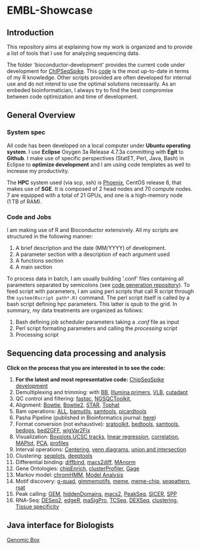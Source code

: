 # EMBL-Showcase

## Introduction


This repository aims at explaining how my work is organized and to provide a list of tools that I use for analyzing sequencing data.

The folder 'bioconductor-development' provides the current code under development for [ChIPSeqSpike](https://www.bioconductor.org/packages/devel/bioc/html/ChIPSeqSpike.html). This [code](https://github.com/descostesn/embl-showcase/tree/master/ChIPSeqSpike_dev) is the most up-to-date in terms of my R knowledge. Other scripts provided are often developed for internal use and do not intend to use the optimal solutions necessarily. As an embeded bioinformatician, I always try to find the best compromise between code optimization and time of development.

## General Overview

### System spec

All code has been developed on a local computer under **Ubuntu operating system**. I use **Eclipse** Oxygen 3a Release 4.7.3a committing with **Egit** to **Github**. I make use of specific perspectives (StatET, Perl, Java, Bash) in Eclipse to **optimize development** and I am using code templates as well to increase my productivity.</p>
The **HPC** system used (via scp, ssh) is [Phoenix](https://genome.med.nyu.edu/hpcf/wiki/Manual:Cluster_User_Guide#Foreword), CentOS release 6, that makes use of **SGE**. It is composed of 2 head nodes and 70 compute nodes. 7 are equipped with a total of 21 GPUs, and one is a high-memory node (1 TB of RAM).

### Code and Jobs

I am making use of R and Bioconductor extensively. All my scripts are structured in the following manner:

  1. A brief description and the date (MM/YYYY) of development. 
  2. A parameter section with a description of each argument used
  3. A functions section
  4. A main section

To process data in batch, I am usually building '.conf' files containing all parameters separated by semicolons (see [code generation repository]()). To feed script with parameters, I am using perl scripts that call R script through the `system(Rscript path*.R)` command. The perl script itself is called by a bash script defining hpc parameters. This latter is qsub to the grid. In summary, my data treatments are organized as follows:

  1. Bash defining job scheduler parameters taking a *.conf* file as input
  2. Perl script formating parameters and calling the *processing* script
  3. Processing script


## Sequencing data processing and analysis

**Click on the process that you are interested in to see the code:**

  1. **For the latest and most representative code:** [ChipSeqSpike development](https://github.com/descostesn/embl-showcase/tree/master/ChIPSeqSpike_dev)
  2. Demultiplexing and trimming: with [BB](), [Illumina primers](), [VLB](), [cutadapt]()
  3. QC control and filtering: [fastqc](), [NGSQCToolkit](), 
  4. Alignment: [Bowtie](), [Bowtie2](), [STAR](), [Tophat]()
  5. Bam operations: [ALL](), [bamutils](), [samtools](), [picardtools]() 
  6. Pasha Pipeline (published in Bioinformatics journal: [here]())
  7. Format conversion (not exhaustive): [sratoolkit](), [bedtools](), [samtools](), [bedops](), [bed2GFF](), [wigVar2Fix]()
  8. Visualization: [Boxplots](),[UCSC tracks](), [linear regression](), [correlation](), [MAPlot](), [PCA](), [profiles]()
  9. Interval operations: [Centering](), [venn diagrams](), [union and intersection]()
  10. Clustering: [seqplots](), [deeptools]()
  11. Differential binding: [diffbind](), [macs2diff](), [MAnorm]()
  12. Gene Ontologies: [chipEnrich](), [clusterProfiler](), [Gage]()
  13. Markov model: [chromHMM](), [Model Analysis]()
  14. Motif discovery: [g-quad](), [gimmemotifs](), [meme](), [meme-chip](), [seqpattern](), [rsat]()
  15. Peak calling: [GEM](), [hiddenDomains](), [macs2](), [PeakSeq](), [SICER](), [SPP]()
  16. RNA-Seq: [DESeq2](), [edgeR](), [maSigPro](), [TCSeq](), [DEXSeq](), [clustering](), [Tissue specificity]()

## Java interface for Biologists

[Genomic Box](https://github.com/descostesn/embl-showcase/tree/master/JavaGUIForBiologists)
